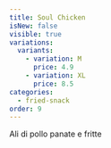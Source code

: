 ```yaml
---
title: Soul Chicken
isNew: false
visible: true
variations:
  variants:
    - variation: M
      price: 4.9
    - variation: XL
      price: 8.5
categories:
  - fried-snack
order: 9
---
```


Ali di pollo panate e fritte
